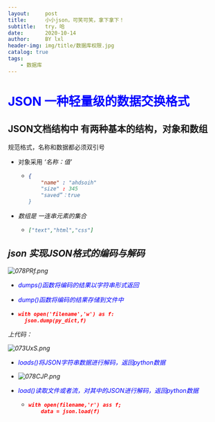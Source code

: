 ```yaml
---
layout:     post
title:      小小json，可笑可笑，拿下拿下！
subtitle:   try，哈
date:       2020-10-14
author:     BY lxl
header-img: img/title/数据库权限.jpg
catalog: true
tags:
    - 数据库
---
```


<style type='text/css'>
    h1 {color:blue;}
    ooo {color:blue;}
</style>

#  JSON 一种轻量级的数据交换格式

##  JSON文档结构中 有两种基本的结构，对象和数组

规范格式，名称和数据都必须双引号

- 对象采用      <em>‘名称：值’<em>   

  - ```json
    {
        "name" : "ahdsoih"
        "size" : 345
        "saved”：true
    }
    ```

- 数组是	<em>一连串元素的集合<em>

  - ```json
    ["text","html","css"]
    ```

## json 实现JSON格式的编码与解码

![078PRf.png](https://s1.ax1x.com/2020/10/15/078PRf.png)

- <ooo>dumps()函数将编码的结果以字符串形式返回<ooo>

- <ooo>dump()函数将编码的结果存储到文件中<ooo>

- ```json
  with open('filename','w') as f:
  	json.dump(py_dict,f)
  ```

上代码：

![073UxS.png](https://s1.ax1x.com/2020/10/15/073UxS.png)

- <ooo>loads()将JSON字符串数据进行解码，返回python数据<ooo>
- ![078CJP.png](https://s1.ax1x.com/2020/10/15/078CJP.png)

- <ooo>load()读取文件或者流，对其中的JSON进行解码，返回python数据<ooo>

  - ```json
    with open(filename,'r') ass f;
    	data = json.load(f)
    ```

    